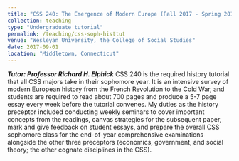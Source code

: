 ```yaml
---
title: "CSS 240: The Emergence of Modern Europe (Fall 2017 - Spring 2018)"
collection: teaching
type: "Undergraduate tutorial"
permalink: /teaching/css-soph-histtut
venue: "Wesleyan University, the College of Social Studies"
date: 2017-09-01
location: "Middletown, Connecticut"
---
```

***Tutor: Professor Richard H. Elphick***
CSS 240 is the required history tutorial that all CSS majors take in their sophomore year. It is an intensive survey of modern European history from the French Revolution to the Cold War, and students are required to read about 700 pages and produce a 5-7 page essay every week before the tutorial convenes. My duties as the history preceptor included conducting weekly seminars to cover important concepts from the readings, canvas strategies for the subsequent paper, mark and give feedback on student essays, and prepare the overall CSS sophomore class for the end-of-year comprehensive examinations alongside the other three preceptors (economics, government, and social theory; the other cognate disciplines in the CSS).
